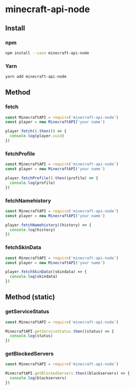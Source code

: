 # minecraft-api-node

## Install

### npm

```bash
npm install --save minecraft-api-node
```

### Yarn

```bash
yarn add minecraft-api-node
```

## Method

### fetch

```js
const MinecraftAPI = require('minecraft-api-node')
const player = new MinecraftAPI('your name')

player.fetch().then(() => {
  console.log(player.uuid)
})
```

### fetchProfile

```js
const MinecraftAPI = require('minecraft-api-node')
const player = new MinecraftAPI('your name')

player.fetchProfile().then((profile) => {
  console.log(profile)
})
```

### fetchNamehistory

```js
const MinecraftAPI = require('minecraft-api-node')
const player = new MinecraftAPI('your name')

player.fetchNamehistory((history) => {
  console.log(history)
})
```

### fetchSkinData

```js
const MinecraftAPI = require('minecraft-api-node')
const player = new MinecraftAPI('your name')

player.fetchSkinData((skindata) => {
  console.log(skindata)
})
```

## Method (static)

### getServiceStatus

```js
const MinecraftAPI = require('minecraft-api-node')

MinecraftAPI.getServiceStatus.then((status) => {
  console.log(status)
})
```

### getBlockedServers

```js
const MinecraftAPI = require('minecraft-api-node')

MinecraftAPI.getBlockedServers.then((blackservers) => {
  console.log(blackservers)
})
```
